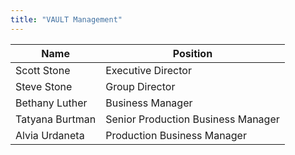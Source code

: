 ```yaml
---
title: "VAULT Management"
---
```

Name | Position
--|--
Scott Stone  | Executive Director
Steve Stone | Group Director
Bethany Luther  | Business Manager
Tatyana Burtman | Senior Production Business Manager
Alvia Urdaneta | Production Business Manager